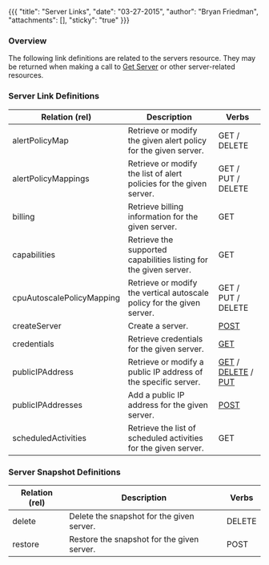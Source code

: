 {{{
  "title": "Server Links",
  "date": "03-27-2015",
  "author": "Bryan Friedman",
  "attachments": [],
  "sticky": "true"
}}}

### Overview

The following link definitions are related to the servers resource. They may be returned when making a call to [Get Server](../Servers/get-server.md) or other server-related resources.

### Server Link Definitions

| Relation (rel) | Description | Verbs |
| --- | --- | --- |
| alertPolicyMap | Retrieve or modify the given alert policy for the given server. | GET / DELETE |
| alertPolicyMappings | Retrieve or modify the list of alert policies for the given server. | GET / PUT / DELETE |
| billing | Retrieve billing information for the given server. | GET |
| capabilities | Retrieve the supported capabilities listing for the given server. | GET |
| cpuAutoscalePolicyMapping | Retrieve or modify the vertical autoscale policy for the given server. | GET / PUT / DELETE |
| createServer | Create a server. | [POST](../Servers/create-server.md) |
| credentials | Retrieve credentials for the given server. | [GET](../Servers/get-server-credentials.md)
| publicIPAddress | Retrieve or modify a public IP address of the specific server. | [GET](../Firewall/get-public-ip-address.md) / [DELETE](../Firewall/remove-public-ip-address.md) / [PUT](../Firewall/update-public-ip-address.md) |
| publicIPAddresses | Add a public IP address for the given server. | [POST](../Firewall/add-public-ip-address.md) |
| scheduledActivities | Retrieve the list of scheduled activities for the given server. | GET |

### Server Snapshot Definitions

| Relation (rel) | Description | Verbs |
| --- | --- | --- |
| delete | Delete the snapshot for the given server. | DELETE |
| restore | Restore the snapshot for the given server. | POST |
